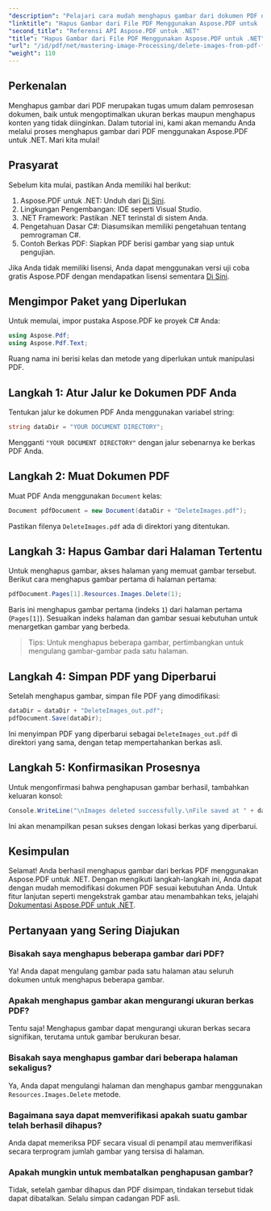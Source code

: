 ```yaml
---
"description": "Pelajari cara mudah menghapus gambar dari dokumen PDF dengan Aspose.PDF untuk .NET. Tutorial langkah demi langkah ini memandu Anda melalui proses memuat PDF dan menghapus gambar."
"linktitle": "Hapus Gambar dari File PDF Menggunakan Aspose.PDF untuk .NET"
"second_title": "Referensi API Aspose.PDF untuk .NET"
"title": "Hapus Gambar dari File PDF Menggunakan Aspose.PDF untuk .NET"
"url": "/id/pdf/net/mastering-image-Processing/delete-images-from-pdf-files/"
"weight": 110
---
```


## Perkenalan

Menghapus gambar dari PDF merupakan tugas umum dalam pemrosesan dokumen, baik untuk mengoptimalkan ukuran berkas maupun menghapus konten yang tidak diinginkan. Dalam tutorial ini, kami akan memandu Anda melalui proses menghapus gambar dari PDF menggunakan Aspose.PDF untuk .NET. Mari kita mulai!

## Prasyarat

Sebelum kita mulai, pastikan Anda memiliki hal berikut:

1. Aspose.PDF untuk .NET: Unduh dari [Di Sini](https://releases.aspose.com/pdf/net/).
2. Lingkungan Pengembangan: IDE seperti Visual Studio.
3. .NET Framework: Pastikan .NET terinstal di sistem Anda.
4. Pengetahuan Dasar C#: Diasumsikan memiliki pengetahuan tentang pemrograman C#.
5. Contoh Berkas PDF: Siapkan PDF berisi gambar yang siap untuk pengujian.

Jika Anda tidak memiliki lisensi, Anda dapat menggunakan versi uji coba gratis Aspose.PDF dengan mendapatkan lisensi sementara [Di Sini](https://purchase.aspose.com/temporary-license/).

## Mengimpor Paket yang Diperlukan

Untuk memulai, impor pustaka Aspose.PDF ke proyek C# Anda:

```csharp
using Aspose.Pdf;
using Aspose.Pdf.Text;
```

Ruang nama ini berisi kelas dan metode yang diperlukan untuk manipulasi PDF.

## Langkah 1: Atur Jalur ke Dokumen PDF Anda

Tentukan jalur ke dokumen PDF Anda menggunakan variabel string:

```csharp
string dataDir = "YOUR DOCUMENT DIRECTORY";
```

Mengganti `"YOUR DOCUMENT DIRECTORY"` dengan jalur sebenarnya ke berkas PDF Anda.

## Langkah 2: Muat Dokumen PDF

Muat PDF Anda menggunakan `Document` kelas:

```csharp
Document pdfDocument = new Document(dataDir + "DeleteImages.pdf");
```

Pastikan filenya `DeleteImages.pdf` ada di direktori yang ditentukan.

## Langkah 3: Hapus Gambar dari Halaman Tertentu

Untuk menghapus gambar, akses halaman yang memuat gambar tersebut. Berikut cara menghapus gambar pertama di halaman pertama:

```csharp
pdfDocument.Pages[1].Resources.Images.Delete(1);
```

Baris ini menghapus gambar pertama (indeks `1`) dari halaman pertama (`Pages[1]`). Sesuaikan indeks halaman dan gambar sesuai kebutuhan untuk menargetkan gambar yang berbeda.

> Tips: Untuk menghapus beberapa gambar, pertimbangkan untuk mengulang gambar-gambar pada satu halaman.

## Langkah 4: Simpan PDF yang Diperbarui

Setelah menghapus gambar, simpan file PDF yang dimodifikasi:

```csharp
dataDir = dataDir + "DeleteImages_out.pdf";
pdfDocument.Save(dataDir);
```

Ini menyimpan PDF yang diperbarui sebagai `DeleteImages_out.pdf` di direktori yang sama, dengan tetap mempertahankan berkas asli.

## Langkah 5: Konfirmasikan Prosesnya

Untuk mengonfirmasi bahwa penghapusan gambar berhasil, tambahkan keluaran konsol:

```csharp
Console.WriteLine("\nImages deleted successfully.\nFile saved at " + dataDir);
```

Ini akan menampilkan pesan sukses dengan lokasi berkas yang diperbarui.

## Kesimpulan

Selamat! Anda berhasil menghapus gambar dari berkas PDF menggunakan Aspose.PDF untuk .NET. Dengan mengikuti langkah-langkah ini, Anda dapat dengan mudah memodifikasi dokumen PDF sesuai kebutuhan Anda. Untuk fitur lanjutan seperti mengekstrak gambar atau menambahkan teks, jelajahi [Dokumentasi Aspose.PDF untuk .NET](https://reference.aspose.com/pdf/net/).

## Pertanyaan yang Sering Diajukan

### Bisakah saya menghapus beberapa gambar dari PDF?
Ya! Anda dapat mengulang gambar pada satu halaman atau seluruh dokumen untuk menghapus beberapa gambar.

### Apakah menghapus gambar akan mengurangi ukuran berkas PDF?
Tentu saja! Menghapus gambar dapat mengurangi ukuran berkas secara signifikan, terutama untuk gambar berukuran besar.

### Bisakah saya menghapus gambar dari beberapa halaman sekaligus?
Ya, Anda dapat mengulangi halaman dan menghapus gambar menggunakan `Resources.Images.Delete` metode.

### Bagaimana saya dapat memverifikasi apakah suatu gambar telah berhasil dihapus?
Anda dapat memeriksa PDF secara visual di penampil atau memverifikasi secara terprogram jumlah gambar yang tersisa di halaman.

### Apakah mungkin untuk membatalkan penghapusan gambar?
Tidak, setelah gambar dihapus dan PDF disimpan, tindakan tersebut tidak dapat dibatalkan. Selalu simpan cadangan PDF asli.